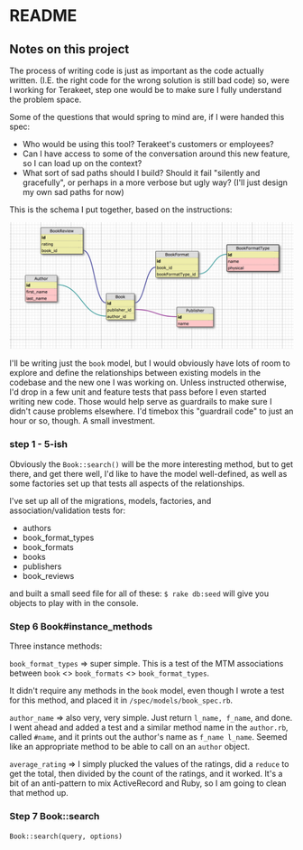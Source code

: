 # README

## Notes on this project

The process of writing code is just as important as the code actually written. (I.E. the right code for the wrong solution is still bad code) so, were I working for Terakeet, step one would be to make sure I fully understand the problem space.

Some of the questions that would spring to mind are, if I were handed this spec:
- Who would be using this tool? Terakeet's customers or employees?
- Can I have access to some of the conversation around this new feature, so I can load up on the context?
- What sort of sad paths should I build? Should it fail "silently and gracefully", or perhaps in a more verbose but ugly way? (I'll just design my own sad paths for now)

This is the schema I put together, based on the instructions:

![schema](WWW_SQL_Designer_-_default.jpg)


I'll be writing just the `book` model, but I would obviously have lots of room to explore and define the relationships between existing models in the codebase and the new one I was working on. Unless instructed otherwise, I'd drop in a few unit and feature tests that pass before I even started writing new code. Those would help serve as guardrails to make sure I didn't cause problems elsewhere. I'd timebox this "guardrail code" to just an hour or so, though. A small investment.


### step 1 - 5-ish

Obviously the `Book::search()` will be the more interesting method, but to get there, and get there well, I'd like to have the model well-defined, as well as some factories set up that tests all aspects of the relationships.

I've set up all of the migrations, models, factories, and association/validation tests for:

- authors
- book_format_types
- book_formats
- books
- publishers
- book_reviews

and built a small seed file for all of these: `$ rake db:seed` will give you objects to play with in the console.

### Step 6 Book#instance_methods

Three instance methods:

`book_format_types` => super simple. This is a test of the MTM associations between `book` <> `book_formats` <> `book_format_types`.

It didn't require any methods in the `book` model, even though I wrote a test for this method, and placed it in `/spec/models/book_spec.rb`.

`author_name` => also very, very simple. Just return `l_name, f_name`, and done. I went ahead and added a test and a similar method name in the `author.rb`, called `#name`, and it prints out the author's name as `f_name l_name`. Seemed like an appropriate method to be able to call on an `author` object.

`average_rating` => I simply plucked the values of the ratings, did a `reduce` to get the total, then divided by the count of the ratings, and it worked. It's a bit of an anti-pattern to mix ActiveRecord and Ruby, so I am going to clean that method up.

### Step 7 Book::search

`Book::search(query, options)`
